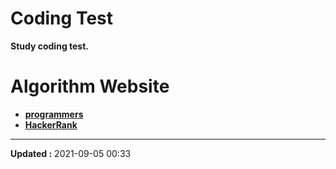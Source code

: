 # Coding Test

**Study coding test.**


# Algorithm Website

- [**programmers**](https://programmers.co.kr/)
- [**HackerRank**](https://www.hackerrank.com/)


---
**Updated :** 2021-09-05 00:33
